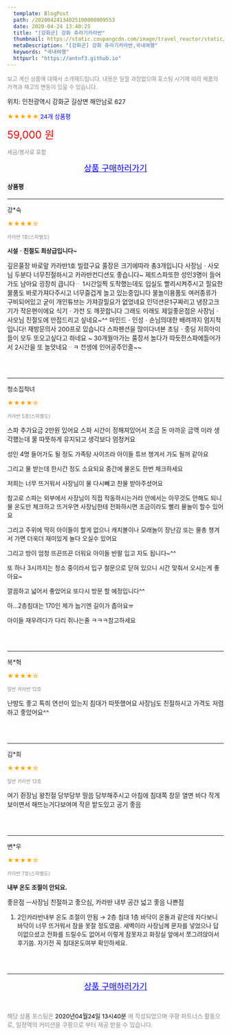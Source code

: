 ```yaml
---
  template: BlogPost
  path: /20200424134025100000009553
  date: 2020-04-24 13:40:25
  title: "[강화군] 강화 쥬라기카라반"
  thumbnail: https://static.coupangcdn.com/image/travel_reactor/static/booking/image/pension/ddnayo/cadf35d2-82d4-465d-9130-356094c13886.jpg
  metaDescription: "[강화군] 강화 쥬라기카라반,국내여행"
  keywords: "국내여행"
  httpurl: "https://antnf3.github.io"
---
```

  
<span style="color: #888;font-size:0.8rem">보고 계신 상품에 대해서 소개해드립니다.
내용은 일절 과장없으며 포스팅 시기에 따라 제품의 가격과 재고의 변동이 있을 수 있습니다.</span>
  
<span style="font-size: 0.9rem;">위치: 인천광역시 강화군 길상면 해안남로 627</span>
  
<span style="color: orange;">★★★★★</span> <span style="color: blue;font-size: 0.85rem;">24개 상품평</span>
  
<span style="color: red;font-size: 1.5rem;">59,000 원</span>
  
<span style="color: #888;font-size:0.8rem">세금/봉사료 포함</span>





<p align="center"><a href="http://me2.do/53YxVAVw" style="font-size: 1.2rem; color: blue;">상품 구매하러가기</a></p>

#### 상품평
  
---
  
강*숙
    
<span style="color: orange;">★★★★☆</span>
    
<span style="color: #888;font-size:0.7rem">카라반 1호(스파별도)</span>
    
<span style="font-size:0.85rem">**시설ㆍ친절도 최상급입니다~**</span>
    
<span style="font-size: 0.9rem;">깊은풀장 바로앞 카라반1호 빌렸구요
풀장은 크기에따라 총3개입니다 
사장님ㆍ사모님 두분다 너무친절하시고
카라반컨디션도 좋습니다~
제트스파또한 성인3명이 들어가도 남아요
굉장히 큽니다ᆢ
1시간일찍 도착했는데도 입실도 빨리시켜주시고
필요한물품도 바로가져다주시고
너무즐겁게 놀고 있는중입니다
물놀이용품도 여러종류가 구비되어있고
굳이 개인튜브는 가져갈필요가 없었네요
인덕션은1구짜리고 냉장고크기가 작은편이에요
식기ㆍ가전 도 깨끗합니다
그래도 이래도 제일좋은점은 사장님ㆍ사모님 친절도에 
만점드리고 싶네요~^^
마인드ㆍ인성ㆍ손님의대한 배려까지 엄지척입니다!
재방문의사 200프로 있습니다
스파펜션을 많이다녀본 초딩ㆍ중딩 저희아이들이 모두
 또오고싶다고 하네요 ~ 30개월아가는 풀장서 놀다가 따듯한스파에들어가서 2시간을 또 놀앗네요ᆢㅋ
전생에 인어공주인줄~~</span>
    
<br>
<br>

---
  
청소집착녀
    
<span style="color: orange;">★★★★☆</span>
    
<span style="color: #888;font-size:0.7rem">카라반 5호(스파별도)</span>
    

    
<span style="font-size: 0.9rem;">스파 추가요금 2만원 있어요
스파 시간이 정해져있어서 조금 돈 아까운 금액 이라 
생각했는데 물 따뜻하게 유지되고 생각보다 엄청커요

성인 4명 들어가도 될 정도
가족탕 사이즈라 아이들 튜브 챙겨서 가도 될꺼 같아요

그리고 물 받는데 한시간 정도 소요되요
 중간에 물온도 한번 체크하세요 

저희는 너무 뜨거워서
사장님이 물 다시빼고 찬물 받아주셨어요

참고로 스파는 외부에서 사장님이 직접 작동하시는거라
안에서는 아무것도 안해도 되니 물 온도만 체크하고
뜨거우면 사장님한테 전화하시면 조금이라도 빨리
물놀이 할수 있어요 

그리고 주위에 딱히 아이들이
할게 없으니 캐치볼이나 모래놀이 장난감 또는 물총 챙겨서 가면 더욱더 재미있게 놀다 오실수 있어요

그리고 방이 엄청 뜨끈뜨끈 더워요
아이들 반팔 입고 자도 됩니다~^^


또 하나 3시까지는 청소 중이라서 입구
철문으로 닫혀 있으니 시간 맞춰서 오시는게
좋아요~ 


깔끔하고 넓어서 좋았어요
또다시 방문 할 예정입니다^^

아...2층침대는 170인 제가 눕기엔 길이가 좁아요ㅠ

아이들 재우려다가 다리 쥐나는줄 ㅋㅋㅋ참고하세요</span>
    
<br>
<br>

---
  
복*혁
    
<span style="color: orange;">★★★★☆</span>
    
<span style="color: #888;font-size:0.7rem">일반 카라반 12호</span>
    

    
<span style="font-size: 0.9rem;">난방도 좋고 특히 연선이 있는지 침대가 따뜻했어요
사장님도 친절하시고 가격도 저렴하고 좋았어요^^</span>
    
<br>
<br>

---
  
김*희
    
<span style="color: orange;">★★★★☆</span>
    
<span style="color: #888;font-size:0.7rem">일반 카라반 13호</span>
    

    
<span style="font-size: 0.9rem;">여기 쥔장님 왕친절 당부당부 말씀 당부해주시고 
아침에 침대쪽 창문 열면 
바다 작게보이면서 해뜨는거다보여여
작은 밭도있고 공기 좋음</span>
    
<br>
<br>

---
  
변*우
    
<span style="color: orange;">★★★★☆</span>
    
<span style="color: #888;font-size:0.7rem">카라반 7호(스파별도)</span>
    
<span style="font-size:0.85rem">**내부 온도 조절이 안되요.**</span>
    
<span style="font-size: 0.9rem;">좋은점 ㅡ사장님 친절하고 좋으심, 카라반 내부 공간 넓고 좋음
나쁜점
1. 2인카라반내부 온도 조절이 안됨
             → 2층 침대 1층 바닥이 온돌과 같은데
              자다보니 바닥이 너무 뜨거워서 잠을 못잘 정도였음.
              새벽이라 사장님께 문자를 넣었으나 답이없으셨고
              전화를 드릴수도 없어서 이렇게 잠못자고 
              화장실 앞에서 쪼그려앉아서 후기씀.
              자기전 꼭 침대온도여부 확인하세요.</span>
    
<br>
<br>


  
---
  
<p align="center"><a href="http://me2.do/53YxVAVw" style="font-size: 1.2rem; color: blue;">상품 구매하러가기</a></p>
  
<br>
  
<span style="font-size: 0.85rem; color: #888;">해당 상품 포스팅은 <span style="color: #000;"> 2020년04월24일 13시40분 </span> 에 작성되었으며 쿠팡 파트너스 활동으로, 일정액의 커미션을 쿠팡으로 부터 제공 받을 수 있습니다.</span>
